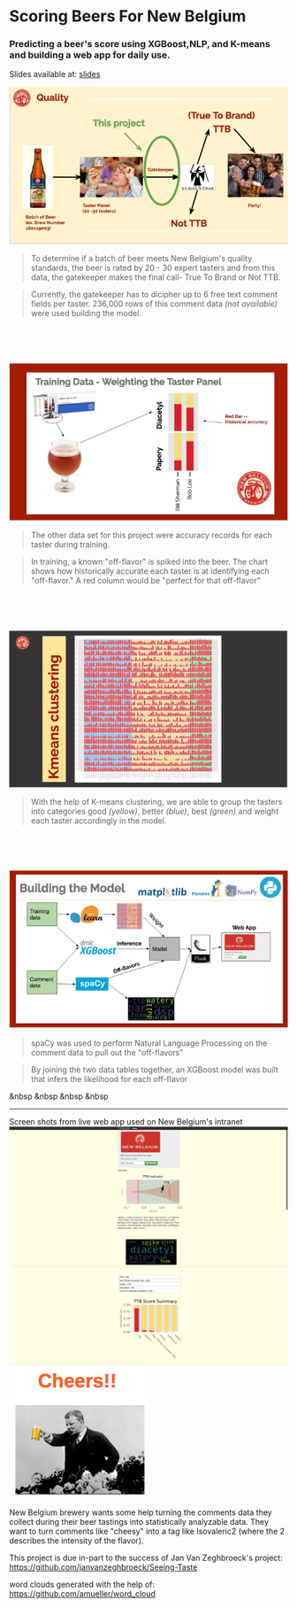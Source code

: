 # Scoring Beers For New Belgium
### Predicting a beer's score using XGBoost,NLP, and K-means and building a web app for daily use.

Slides available at:  [slides](https://docs.google.com/presentation/d/1J8WPJ5li_JKKvwMSkTPeRAsvcDAzBeEdkMxWl9er1vY/edit#slide=id.gcb9a0b074_1_0)


![overview](charts/imgs/project_overview.png)
> To determine if a batch of beer meets New Belgium's quality standards, the beer is rated by 20 - 30 expert tasters and from this data, the gatekeeper makes the final call- True To Brand or Not TTB.  

> Currently, the gatekeeper has to dicipher up to 6 free text comment fields per taster.  236,000 rows of this comment data _(not available)_ were used building the model.

\
\
\
\
![training](charts/imgs/training_data.png)
> The other data set for this project were accuracy records for each taster during training.

> In training, a known "off-flavor" is spiked into the beer. The chart shows how historically accurate each taster is at identifying each "off-flavor."  A red column would be "perfect for that off-flavor"

\
\
\
\
![cluster](charts/imgs/k_cluster.png)
> With the help of K-means clustering, we are able to group the tasters into categories good _(yellow)_, better _(blue)_, best _(green)_ and weight each taster accordingly in the model.

\
\
\
\
![model](charts/imgs/model_overview.png)
> spaCy was used to perform Natural Language Processing on the comment data to pull out the "off-flavors"

> By joining the two data tables together, an XGBoost model was built that infers the likelihood for each off-flavor


&nbsp
&nbsp
&nbsp
&nbsp

***
Screen shots from live web app used on New Belgium's intranet
![top](charts/imgs/nbb_web_app_top.png)
![bottom](charts/imgs/nbb_web_app_bottom.png)
![cheers](charts/imgs/cheers.png)




New Belgium brewery wants some help turning the comments data they collect during their beer tastings into statistically analyzable data.  They want to turn comments like "cheesy" into a tag like Isovaleric2 (where the 2 describes the intensity of the flavor).



This project is due in-part to the success of Jan Van Zeghbroeck's project:
https://github.com/janvanzeghbroeck/Seeing-Taste

word clouds generated with the help of:
https://github.com/amueller/word_cloud
